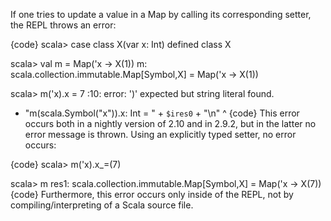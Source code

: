 If one tries to update a value in a Map by calling its corresponding setter, the REPL throws an error:

{code}
scala> case class X(var x: Int)
defined class X

scala> val m = Map('x -> X(1))
m: scala.collection.immutable.Map[Symbol,X] = Map('x -> X(1))

scala> m('x).x = 7
<console>:10: error: ')' expected but string literal found.
 + "m(scala.Symbol("x")).x: Int = " + `$ires0` + "\n" 
                    ^
{code}
This error occurs both in a nightly version of 2.10 and in 2.9.2, but in the latter no error message is thrown. Using an explicitly typed setter, no error occurs:

{code}
scala> m('x).x_=(7)

scala> m
res1: scala.collection.immutable.Map[Symbol,X] = Map('x -> X(7))
{code}
Furthermore, this error occurs only inside of the REPL, not by compiling/interpreting of a Scala source file.
